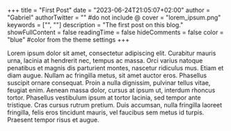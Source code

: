 +++
title = "First Post"
date = "2023-06-24T21:05:07+02:00"
author = "Gabriel"
authorTwitter = "" #do not include @
cover = "lorem_ipsum.png"
keywords = ["", ""]
description = "The first post on this blog."
showFullContent = false
readingTime = false
hideComments = false
color = "blue" #color from the theme settings
+++

Lorem ipsum dolor sit amet, consectetur adipiscing elit. Curabitur mauris urna, lacinia at hendrerit nec, tempus ac massa. Orci varius natoque penatibus et magnis dis parturient montes, nascetur ridiculus mus. Etiam et diam augue. Nullam ac fringilla metus, sit amet auctor eros. Phasellus suscipit ornare consequat. Proin a nulla dignissim, pulvinar tellus vitae, feugiat enim. Aenean massa dolor, cursus at ipsum ut, interdum rhoncus tortor. Phasellus vestibulum ipsum at tortor lacinia, sed tempor ante tristique. Cras cursus rutrum pretium. Duis accumsan, nulla fringilla laoreet fringilla, felis eros tincidunt mauris, vel faucibus sem metus id turpis. Praesent tempor risus et augue.
